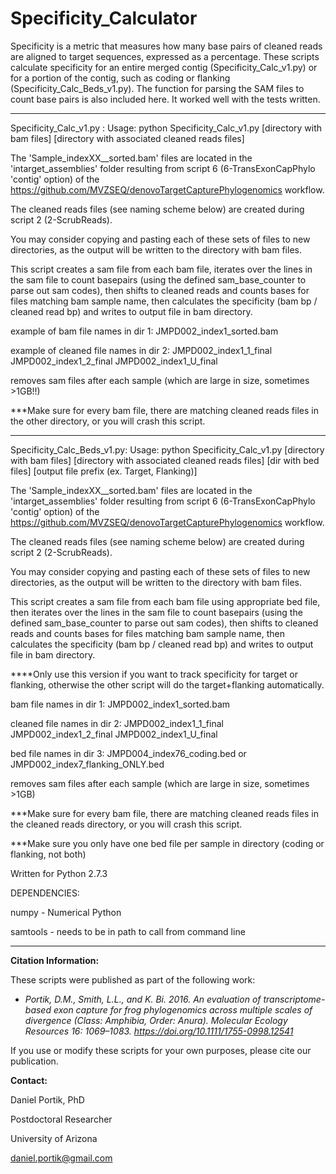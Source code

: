 # Specificity_Calculator

Specificity is a metric that measures how many base pairs of cleaned reads are aligned to target sequences, expressed as a percentage.
These scripts calculate specificity for an entire merged contig (Specificity_Calc_v1.py) or for 
a portion of the contig, such as coding or flanking (Specificity_Calc_Beds_v1.py).  The function for parsing 
the SAM files to count base pairs is also included here.  It worked well with the tests written.

-----------------------------------------------------------------------------------------
Specificity_Calc_v1.py :
Usage: python Specificity_Calc_v1.py [directory with bam files] [directory with associated cleaned reads files]

The 'Sample_indexXX__sorted.bam' files are located in the 'intarget_assemblies' folder resulting 
from script 6 (6-TransExonCapPhylo 'contig' option) of the 
https://github.com/MVZSEQ/denovoTargetCapturePhylogenomics workflow.

The cleaned reads files (see naming scheme below) are created during script 2 (2-ScrubReads).

You may consider copying and pasting each of these sets of files to new directories, as
the output will be written to the directory with bam files.


This script creates a sam file from each bam file, iterates over the lines in the sam file 
to count basepairs (using the defined sam_base_counter to parse out sam codes), then shifts
to cleaned reads and counts bases for files matching bam sample name, then calculates the 
specificity (bam bp / cleaned read bp) and writes to output file in bam directory.

example of bam file names in dir 1:
JMPD002_index1_sorted.bam

example of cleaned file names in dir 2:
JMPD002_index1_1_final
JMPD002_index1_2_final
JMPD002_index1_U_final

removes sam files after each sample (which are large in size, sometimes >1GB!!)

***Make sure for every bam file, there are matching cleaned reads files in the other
directory, or you will crash this script.

------------------------------------------------------------------------------------------
Specificity_Calc_Beds_v1.py:
Usage: python Specificity_Calc_v1.py [directory with bam files] [directory with associated cleaned reads files] [dir with bed files] [output file prefix (ex. Target, Flanking)]

The 'Sample_indexXX__sorted.bam' files are located in the 'intarget_assemblies' folder resulting 
from script 6 (6-TransExonCapPhylo 'contig' option) of the 
https://github.com/MVZSEQ/denovoTargetCapturePhylogenomics workflow.

The cleaned reads files (see naming scheme below) are created during script 2 (2-ScrubReads).

You may consider copying and pasting each of these sets of files to new directories, as
the output will be written to the directory with bam files.

This script creates a sam file from each bam file using appropriate bed file, then
iterates over the lines in the sam file to count basepairs 
(using the defined sam_base_counter to parse out sam codes), then shifts
to cleaned reads and counts bases for files matching bam sample name, then calculates the 
specificity (bam bp / cleaned read bp) and writes to output file in bam directory.

****Only use this version if you want to track specificity for target or flanking,
otherwise the other script will do the target+flanking automatically.

bam file names in dir 1:
JMPD002_index1_sorted.bam

cleaned file names in dir 2:
JMPD002_index1_1_final
JMPD002_index1_2_final
JMPD002_index1_U_final

bed file names in dir 3:
JMPD004_index76_coding.bed
or
JMPD002_index7_flanking_ONLY.bed


removes sam files after each sample (which are large in size, sometimes >1GB)

***Make sure for every bam file, there are matching cleaned reads files in the cleaned reads
directory, or you will crash this script.

***Make sure you only have one bed file per sample in directory (coding or flanking, not both)

Written for Python 2.7.3

DEPENDENCIES:

numpy - Numerical Python

samtools - needs to be in path to call from command line

------------------------



**Citation Information:**

These scripts were published as part of the following work:

+ *Portik, D.M., Smith, L.L., and K. Bi. 2016. An evaluation of transcriptome-based exon capture for frog phylogenomics across multiple scales of divergence (Class: Amphibia, Order: Anura). Molecular Ecology Resources 16: 1069–1083. https://doi.org/10.1111/1755-0998.12541*

If you use or modify these scripts for your own purposes, please cite our publication.


**Contact:**

Daniel Portik, PhD

Postdoctoral Researcher

University of Arizona

daniel.portik@gmail.com

